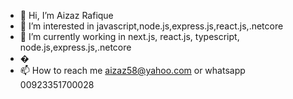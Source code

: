 - 👋 Hi, I’m Aizaz Rafique
- 👀 I’m interested in javascript,node.js,express.js,react.js,.netcore
- 🌱 I’m currently working in next.js, react.js, typescript, node.js,express.js,.netcore
- �
- 📫 How to reach me aizaz58@yahoo.com or whatsapp 00923351700028

<!---
aizaz58/aizaz58 is a ✨ special ✨ repository because its `README.md` (this file) appears on your GitHub profile.
You can click the Preview link to take a look at your changes.
--->
